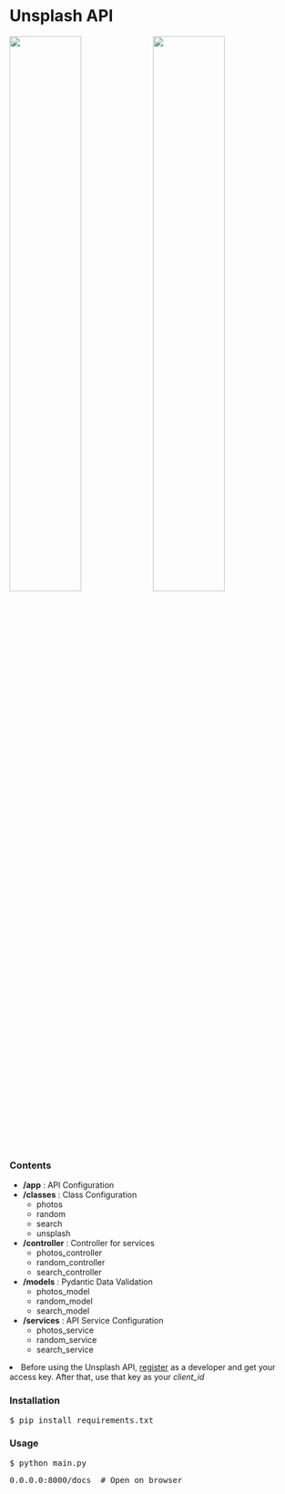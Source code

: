 <h1>Unsplash API</h1>

<img src="https://unsplash.com/blog/content/images/max/2560/1-vQ5EsgnJkANWb5fktHPwnw.jpeg" style="float:left; width:50%;">
<img src="https://i.imgur.com/p0Nufjn.jpg" style="width:50%;">

<h3>Contents</h3>
<ul>
    <li><b>/app</b> : API Configuration</li>
    <li>
        <b>/classes</b> : Class Configuration
        <ul>
            <li>photos</li>
            <li>random</li>
            <li>search</li>
            <li>unsplash</li>
        </ul>
    </li>
    <li>
        <b>/controller</b> : Controller for services
        <ul>
            <li>photos_controller</li>
            <li>random_controller</li>
            <li>search_controller</li>
        </ul>
    </li>
    <li>
        <b>/models</b> : Pydantic Data Validation
        <ul>
            <li>photos_model</li>
            <li>random_model</li>
            <li>search_model</li>
        </ul>
    </li>
    <li>
        <b>/services</b> : API Service Configuration
        <ul>
            <li>photos_service</li>
            <li>random_service</li>
            <li>search_service</li>
        </ul>
    </li>
</ul>

<li>Before using the Unsplash API, <a href="https://unsplash.com/developers">register</a> 
as a developer and get your access key. After that, use that key as your <i>client_id</i></li>

<h3>Installation</h3>
<pre>$ pip install requirements.txt</pre>

<h3>Usage</h3>
<pre>$ python main.py</pre>
<pre>0.0.0.0:8000/docs  # Open on browser</pre>
